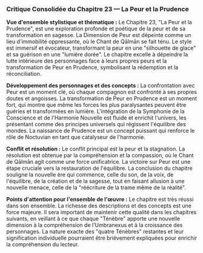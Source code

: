 ### Critique Consolidée du Chapitre 23 — La Peur et la Prudence

**Vue d'ensemble stylistique et thématique :**
Le Chapitre 23, "La Peur et la Prudence", est une exploration profonde et poétique de la peur et de sa transformation en sagesse. La Dimension de Peur est dépeinte comme un lieu d'immobilité oppressante, où le Chant de Qālmān se fait ténu. Le style est immersif et évocateur, transformant la peur en une "silhouette de glace" et sa guérison en une "lumière dorée". Le chapitre excelle à dépeindre la lutte intérieure des personnages face à leurs propres peurs et la transformation de Peur en Prudence, symbolisant la rédemption et la réconciliation.

**Développement des personnages et des concepts :**
La confrontation avec Peur est un moment clé, où chaque compagnon est confronté à ses propres doutes et angoisses. La transformation de Peur en Prudence est un moment fort, qui montre que même les forces les plus paralysantes peuvent être guéries et transformées en lumière. L'intégration de la Symphonie de la Conscience et de l'Harmonie Nouvelle est fluide et enrichit l'univers, les présentant comme des principes universels qui régissent l'équilibre des mondes. La naissance de Prudence est un concept puissant qui renforce le rôle de Noctuvian en tant que catalyseur de l'harmonie.

**Conflit et résolution :**
Le conflit principal est la peur et la stagnation. La résolution est obtenue par la compréhension et la compassion, où le Chant de Qālmān agit comme une force unificatrice. La victoire sur Peur est une étape cruciale vers la restauration de l'équilibre. La conclusion du chapitre souligne la nouvelle ère qui commence, celle du son, de la voix, de l'équilibre, de la création et de la sagesse, tout en faisant allusion à une nouvelle menace, celle de la "réécriture de la trame même de la réalité".

**Points d'attention pour l'ensemble de l'œuvre :**
Le chapitre est très réussi dans son ensemble. La richesse des descriptions et des concepts est une force majeure. Il sera important de maintenir cette qualité dans les chapitres suivants, en veillant à ce que chaque "Ténèbre" apporte une nouvelle dimension à la compréhension de l'Umbranexus et à la croissance des personnages. La nature exacte des "quatre Ténèbres" restantes et leur signification individuelle pourraient être brièvement expliquées pour enrichir la compréhension du lecteur.
